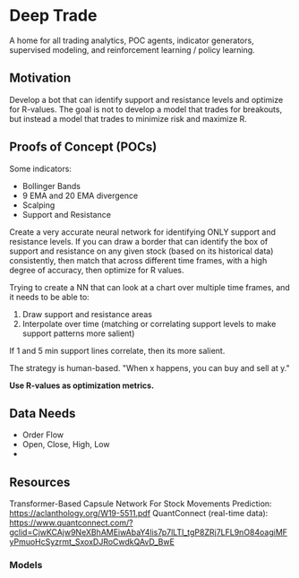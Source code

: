 # Deep Trade

A home for all trading analytics, POC agents, indicator generators, supervised modeling, and reinforcement learning / policy learning.


##  Motivation

Develop a bot that can identify support and resistance levels and optimize for R-values. The goal is not to develop a model that trades for breakouts, but instead a model that trades to minimize risk and maximize R.

## Proofs of Concept (POCs)

Some indicators:
- Bollinger Bands
- 9 EMA and 20 EMA divergence
- Scalping
- Support and Resistance

Create a very accurate neural network for identifying ONLY support and resistance levels. If you can draw a border that can identify the box of support and resistance on any given stock (based on its historical data) consistently, then match that across different time frames, with a high degree of accuracy, then optimize for R values.

Trying to create a NN that can look at a chart over multiple time frames, and it needs to be able to: 
  1. Draw support and resistance areas
  2. Interpolate over time (matching or correlating support levels to make support patterns more salient)
 
 If 1 and 5 min support lines correlate, then its more salient.
 
 The strategy is human-based. "When x happens, you can buy and sell at y."

**Use R-values as optimization metrics.**

## Data Needs
- Order Flow
- Open, Close, High, Low
- 
## Resources
Transformer-Based Capsule Network For Stock Movements Prediction: https://aclanthology.org/W19-5511.pdf
QuantConnect (real-time data): https://www.quantconnect.com/?gclid=CjwKCAjw9NeXBhAMEiwAbaY4lis7p7lLTI_tgP8ZRj7LFL9nO84oagiMFyPmuoHcSyzrmt_SxoxDJRoCwdkQAvD_BwE


### Models



### 
